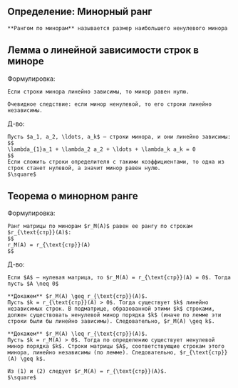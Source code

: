 ## Определение: Минорный ранг
```spoiler-markdown
**Рангом по минорам** называется размер наибольшего ненулевого минора
```

## Лемма о линейной зависимости строк в миноре
Формулировка:  
```spoiler-markdown
Если строки минора линейно зависимы, то минор равен нулю.

Очевидное следствие: если минор ненулевой, то его строки линейно независимы.
```

Д-во:
```spoiler-markdown
Пусть $a_1, a_2, \ldots, a_k$ — строки минора, и они линейно зависимы:
$$
\lambda_{1}a_1 + \lambda_2 a_2 + \ldots + \lambda_k a_k = 0
$$
Если сложить строки определителя с такими коэффициентами, то одна из строк станет нулевой, а значит минор равен нулю.
$\square$
```

## Теорема о минорном ранге
Формулировка:
```spoiler-markdown
Ранг матрицы по минорам $r_M(A)$ равен ее рангу по строкам $r_{\text{стр}}(A)$:
$$
r_M(A) = r_{\text{стр}}(A)
$$
```

Д-во:
```spoiler-markdown
Если $A$ — нулевая матрица, то $r_M(A) = r_{\text{стр}}(A) = 0$. Тогда пусть $A \neq 0$

**Докажем** $r_M(A) \geq r_{\text{стр}}(A)$.
Пусть $k = r_{\text{стр}}(A) > 0$. Тогда существует $k$ линейно независимых строк. В подматрице, образованной этими $k$ строками, должен существовать ненулевой минор порядка $k$ (иначе по лемме эти строки были бы линейно зависимы). Следовательно, $r_M(A) \geq k$.

**Докажем** $r_M(A) \leq r_{\text{стр}}(A)$.
Пусть $k = r_M(A) > 0$. Тогда по определению существует ненулевой минор порядка $k$. Строки матрицы $A$, соответствующие строкам этого минора, линейно независимы (по лемме). Следовательно, $r_{\text{стр}}(A) \geq k$.

Из (1) и (2) следует $r_M(A) = r_{\text{стр}}(A)$.
$\square$
```
